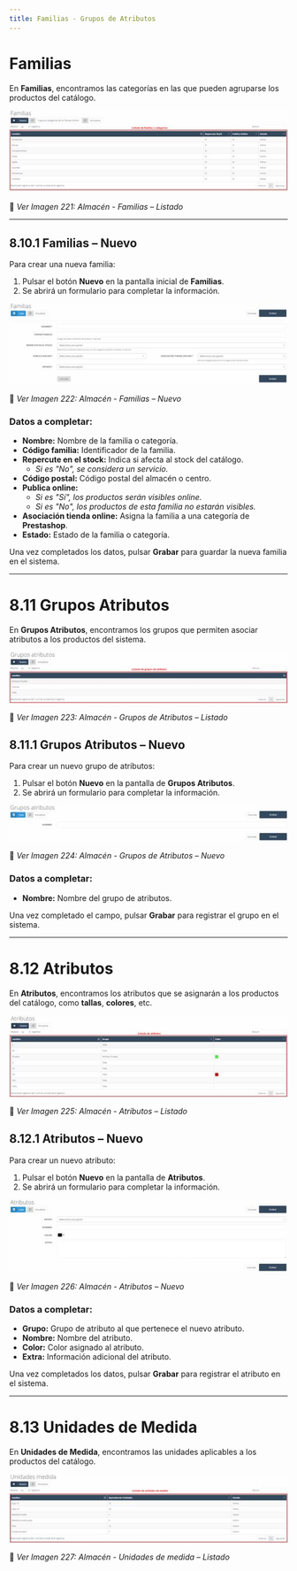 ```yaml
---
title: Familias - Grupos de Atributos
---
```


# Familias  

En **Familias**, encontramos las categorías en las que pueden agruparse los productos del catálogo.  

![Imagen01](../../../assets/articulos/ximage225.jpg)

📌 *Ver Imagen 221: Almacén - Familias – Listado*  

---

## 8.10.1 Familias – Nuevo  

Para crear una nueva familia:  

1. Pulsar el botón **Nuevo** en la pantalla inicial de **Familias**.  
2. Se abrirá un formulario para completar la información.  

![Imagen02](../../../assets/articulos/ximage226.jpg)

📌 *Ver Imagen 222: Almacén - Familias – Nuevo*  

### Datos a completar:  
- **Nombre:** Nombre de la familia o categoría.  
- **Código familia:** Identificador de la familia.  
- **Repercute en el stock:** Indica si afecta al stock del catálogo.  
  - *Si es "No", se considera un servicio.*  
- **Código postal:** Código postal del almacén o centro.  
- **Publica online:**  
  - *Si es "Sí", los productos serán visibles online.*  
  - *Si es "No", los productos de esta familia no estarán visibles.*  
- **Asociación tienda online:** Asigna la familia a una categoría de **Prestashop**.  
- **Estado:** Estado de la familia o categoría.  

Una vez completados los datos, pulsar **Grabar** para guardar la nueva familia en el sistema.  

---

# 8.11 Grupos Atributos  

En **Grupos Atributos**, encontramos los grupos que permiten asociar atributos a los productos del sistema.  

![Imagen03](../../../assets/articulos/ximage227.jpg)

📌 *Ver Imagen 223: Almacén - Grupos de Atributos – Listado*  

## 8.11.1 Grupos Atributos – Nuevo  

Para crear un nuevo grupo de atributos:  

1. Pulsar el botón **Nuevo** en la pantalla de **Grupos Atributos**.  
2. Se abrirá un formulario para completar la información.  

![Imagen04](../../../assets/articulos/ximage228.jpg)

📌 *Ver Imagen 224: Almacén - Grupos de Atributos – Nuevo*  

### Datos a completar:  
- **Nombre:** Nombre del grupo de atributos.  

Una vez completado el campo, pulsar **Grabar** para registrar el grupo en el sistema.  

---

# 8.12 Atributos  

En **Atributos**, encontramos los atributos que se asignarán a los productos del catálogo, como **tallas**, **colores**, etc.  

![Imagen05](../../../assets/articulos/ximage229.jpg)

📌 *Ver Imagen 225: Almacén - Atributos – Listado*  

## 8.12.1 Atributos – Nuevo  

Para crear un nuevo atributo:  

1. Pulsar el botón **Nuevo** en la pantalla de **Atributos**.  
2. Se abrirá un formulario para completar la información.  

![Imagen06](../../../assets/articulos/ximage230.jpg)

📌 *Ver Imagen 226: Almacén - Atributos – Nuevo*  

### Datos a completar:  
- **Grupo:** Grupo de atributo al que pertenece el nuevo atributo.  
- **Nombre:** Nombre del atributo.  
- **Color:** Color asignado al atributo.  
- **Extra:** Información adicional del atributo.  

Una vez completados los datos, pulsar **Grabar** para registrar el atributo en el sistema.  

---

# 8.13 Unidades de Medida  

En **Unidades de Medida**, encontramos las unidades aplicables a los productos del catálogo.  

![Imagen07](../../../assets/articulos/ximage231.jpg) 

📌 *Ver Imagen 227: Almacén - Unidades de medida – Listado*  

